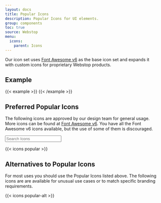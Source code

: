 ```yaml
---
layout: docs
title: Popular Icons
description: Popular Icons for UI elements.
group: components
toc: true
source: Webstop
menu:
  icons:
    parent: Icons
---
```


Our icon set uses [Font Awesome v6](https://fontawesome.com/v6.0/icons) as the base icon set 
and expands it with custom icons for proprietary Webstop products.

## Example

{{< example >}}
<i class="fak fa-add-circle"></i>
{{< /example >}}

## Preferred Popular Icons

The following icons are approved by our design team for general usage. More icons 
can be found at [Font Awesome v6](https://fontawesome.com/v6.0/icons). You have 
all the Font Awesome v6 icons available, but the use of some of them is discouraged.

<div class="mb-4">
  <input type="text" class="form-control" data-filter-search data-filter-selector=".wsg-icon" placeholder="Search Icons">
</div>

{{< icons popular >}} 

## Alternatives to Popular Icons

For most uses you should use the Popular Icons listed above. The following icons are 
are available for unusual use cases or to match specific branding requirements.

{{< icons popular-alt >}} 
